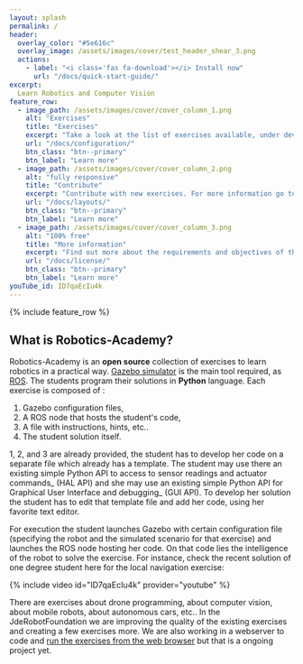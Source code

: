 ```yaml
---
layout: splash
permalink: /
header:
  overlay_color: "#5e616c"
  overlay_image: /assets/images/cover/test_header_shear_3.png
  actions:
    - label: "<i class='fas fa-download'></i> Install now"
      url: "/docs/quick-start-guide/"
excerpt: 
  Learn Robotics and Computer Vision
feature_row:
  - image_path: /assets/images/cover/cover_column_1.png
    alt: "Exercises"
    title: "Exercises"
    excerpt: "Take a look at the list of exercises available, under development or future."
    url: "/docs/configuration/"
    btn_class: "btn--primary"
    btn_label: "Learn more"
  - image_path: /assets/images/cover/cover_column_2.png
    alt: "fully responsive"
    title: "Contribute"
    excerpt: "Contribute with new exercises. For more information go to the following site."
    url: "/docs/layouts/"
    btn_class: "btn--primary"
    btn_label: "Learn more"
  - image_path: /assets/images/cover/cover_column_3.png
    alt: "100% free"
    title: "More information"
    excerpt: "Find out more about the requirements and objectives of the project."
    url: "/docs/license/"
    btn_class: "btn--primary"
    btn_label: "Learn more"   
youTube_id: ID7qaEcIu4k
---
```


{% include feature_row %}


## What is Robotics-Academy?

Robotics-Academy is an **open source** collection of exercises to learn robotics in a practical way. [Gazebo simulator](http://gazebosim.org) is the main tool required, as [ROS](https://www.ros.org). The students program their solutions in **Python** language. Each exercise is composed of :

1. Gazebo configuration files,
2. A ROS node that hosts the student's code,
3. A file with instructions, hints, etc..
4. The student solution itself.

1, 2, and 3 are already provided, the student has to develop her code on a separate file which already has a template. The student may use there an existing simple Python API to access to sensor readings and actuator commands_ (HAL API) and she may use an existing simple Python API for Graphical User Interface and debugging_ (GUI API). To develop her solution the student has to edit that template file and add her code, using her favorite text editor.

For execution the student launches Gazebo with certain configuration file (specifying the robot and the simulated scenario for that exercise) and launches the ROS node hosting her code. On that code lies the intelligence of the robot to solve the exercise. For instance, check the recent solution of one degree student here for the local navigation exercise:


{% include video id="ID7qaEcIu4k" provider="youtube" %}

There are exercises about drone programming, about computer vision, about mobile robots, about autonomous cars, etc.. In the JdeRobotFoundation we are improving the quality of the existing exercises and creating a few exercises more. We are also working in a webserver to code and [run the exercises from the web browser](https://www.youtube.com/watch?v=bTwt6W8vCGQ) but that is a ongoing project yet.